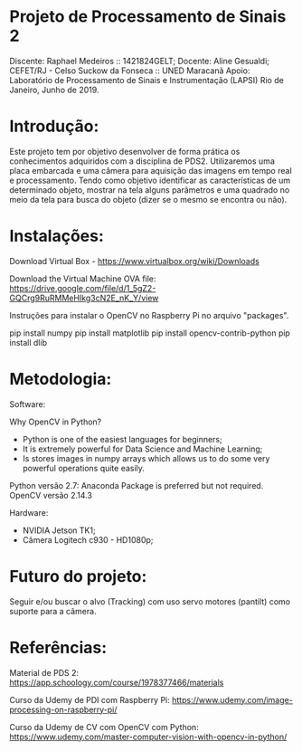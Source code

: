 # Projeto de Processamento de Sinais 2

Discente: Raphael Medeiros :: 1421824GELT;
Docente: Aline Gesualdi;
CEFET/RJ - Celso Suckow da Fonseca :: UNED Maracanã
Apoio: Laboratório de Processamento de Sinais e Instrumentação (LAPSI)
Rio de Janeiro, Junho de 2019.

# Introdução: 

Este projeto tem por objetivo desenvolver de forma prática os conhecimentos adquiridos com a disciplina de PDS2.
Utilizaremos uma placa embarcada e uma câmera para aquisição das imagens em tempo real e processamento. Tendo como objetivo identificar as características de um determinado objeto, mostrar na tela alguns parâmetros e uma quadrado no meio da tela para busca do objeto (dizer se o mesmo se encontra ou não).


# Instalações:

Download Virtual Box - https://www.virtualbox.org/wiki/Downloads

Download the Virtual Machine OVA file: https://drive.google.com/file/d/1_5gZ2-GQCrg9RuRMMeHIkg3cN2E_nK_Y/view

Instruções para instalar o OpenCV no Raspberry Pi no arquivo "packages".

pip install numpy
pip install matplotlib
pip install opencv-contrib-python
pip install dlib


# Metodologia:

Software:

Why OpenCV in Python?

* Python is one of the easiest languages for beginners;
* It is extremely powerful for Data Science and Machine Learning;
* Is stores images in numpy arrays which allows us to do some very powerful operations quite easily.

Python versão 2.7: Anaconda Package is preferred but not required.
OpenCV versão 2.14.3

Hardware:

* NVIDIA Jetson TK1;
* Câmera Logitech c930 - HD1080p;

# Futuro do projeto:

Seguir e/ou buscar o alvo (Tracking) com uso servo motores (pantilt) como suporte para a câmera.

# Referências: 
Material de PDS 2:
https://app.schoology.com/course/1978377466/materials

Curso da Udemy de PDI com Raspberry Pi:
https://www.udemy.com/image-processing-on-raspberry-pi/

Curso da Udemy de CV com OpenCV com Python:
https://www.udemy.com/master-computer-vision-with-opencv-in-python/

